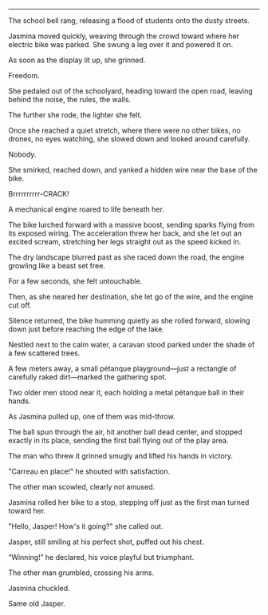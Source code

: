 
---

The school bell rang, releasing a flood of students onto the dusty streets.  

Jasmina moved quickly, weaving through the crowd toward where her electric bike was parked. She swung a leg over it and powered it on.  

As soon as the display lit up, she grinned.  

Freedom.  

She pedaled out of the schoolyard, heading toward the open road, leaving behind the noise, the rules, the walls.  

The further she rode, the lighter she felt.  

Once she reached a quiet stretch, where there were no other bikes, no drones, no eyes watching, she slowed down and looked around carefully.  

Nobody.  

She smirked, reached down, and yanked a hidden wire near the base of the bike.  

Brrrrrrrrrr-CRACK!  

A mechanical engine roared to life beneath her.  

The bike lurched forward with a massive boost, sending sparks flying from its exposed wiring. The acceleration threw her back, and she let out an excited scream, stretching her legs straight out as the speed kicked in.  

The dry landscape blurred past as she raced down the road, the engine growling like a beast set free.  

For a few seconds, she felt untouchable.  

Then, as she neared her destination, she let go of the wire, and the engine cut off.  

Silence returned, the bike humming quietly as she rolled forward, slowing down just before reaching the edge of the lake.  

Nestled next to the calm water, a caravan stood parked under the shade of a few scattered trees.  

A few meters away, a small pétanque playground—just a rectangle of carefully raked dirt—marked the gathering spot.  

Two older men stood near it, each holding a metal pétanque ball in their hands.  

As Jasmina pulled up, one of them was mid-throw.  

The ball spun through the air, hit another ball dead center, and stopped exactly in its place, sending the first ball flying out of the play area.  

The man who threw it grinned smugly and lifted his hands in victory.  

"Carreau en place!" he shouted with satisfaction.  

The other man scowled, clearly not amused.  

Jasmina rolled her bike to a stop, stepping off just as the first man turned toward her.  

"Hello, Jasper! How's it going?" she called out.  

Jasper, still smiling at his perfect shot, puffed out his chest.  

“Winning!” he declared, his voice playful but triumphant.  

The other man grumbled, crossing his arms.  

Jasmina chuckled.  

Same old Jasper.
